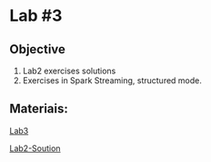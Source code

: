 # Lab #3

## Objective

1. Lab2 exercises solutions
2. Exercises in Spark Streaming, structured mode.

## Materiais:

[Lab3](https://github.com/smduarte/ps2024/blob/main/lab3/ps2024_lab3.ipynb)

[Lab2-Soution](https://github.com/smduarte/ps2024/blob/main/lab3/ps2024_lab2_sol.ipynb)
